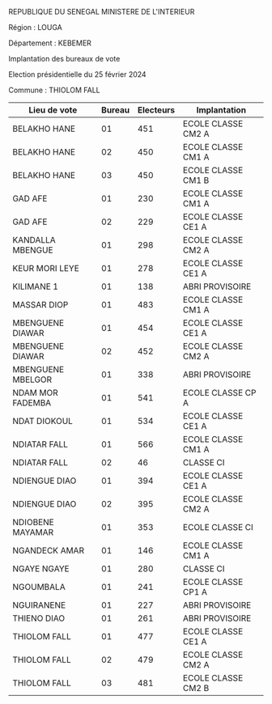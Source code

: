 REPUBLIQUE DU SENEGAL MINISTERE DE L'INTERIEUR

Région : LOUGA

Département : KEBEMER

Implantation des bureaux de vote

Election présidentielle du 25 février 2024

Commune : THIOLOM FALL

| Lieu de vote | Bureau | Electeurs | Implantation |
| - | - | - | - |
| BELAKHO HANE | 01 | 451 | ECOLE CLASSE CM2 A |
| BELAKHO HANE | 02 | 450 | ECOLE CLASSE CM1 A |
| BELAKHO HANE | 03 | 450 | ECOLE CLASSE CM1 B |
| GAD AFE | 01 | 230 | ECOLE CLASSE CM1 A |
| GAD AFE | 02 | 229 | ECOLE CLASSE CE1 A |
| KANDALLA MBENGUE | 01 | 298 | ECOLE CLASSE CM2 A |
| KEUR MORI LEYE | 01 | 278 | ECOLE CLASSE CE1 A |
| KILIMANE 1 | 01 | 138 | ABRI PROVISOIRE |
| MASSAR DIOP | 01 | 483 | ECOLE CLASSE CM1 A |
| MBENGUENE DIAWAR | 01 | 454 | ECOLE CLASSE CE1 A |
| MBENGUENE DIAWAR | 02 | 452 | ECOLE CLASSE CM2 A |
| MBENGUENE MBELGOR | 01 | 338 | ABRI PROVISOIRE |
| NDAM MOR FADEMBA | 01 | 541 | ECOLE CLASSE CP A |
| NDAT DIOKOUL | 01 | 534 | ECOLE CLASSE CE1 A |
| NDIATAR FALL | 01 | 566 | ECOLE CLASSE CM1 A |
| NDIATAR FALL | 02 | 46 | CLASSE CI |
| NDIENGUE DIAO | 01 | 394 | ECOLE CLASSE CE1 A |
| NDIENGUE DIAO | 02 | 395 | ECOLE CLASSE CM2 A |
| NDIOBENE MAYAMAR | 01 | 353 | ECOLE CLASSE CI |
| NGANDECK AMAR | 01 | 146 | ECOLE CLASSE CM1 A |
| NGAYE NGAYE | 01 | 280 | CLASSE CI |
| NGOUMBALA | 01 | 241 | ECOLE CLASSE CP1 A |
| NGUIRANENE | 01 | 227 | ABRI PROVISOIRE |
| THIENO DIAO | 01 | 261 | ABRI PROVISOIRE |
| THIOLOM FALL | 01 | 477 | ECOLE CLASSE CE1 A |
| THIOLOM FALL | 02 | 479 | ECOLE CLASSE CM2 A |
| THIOLOM FALL | 03 | 481 | ECOLE CLASSE CM2 B |

<!-- PageNumber="19/21" -->
